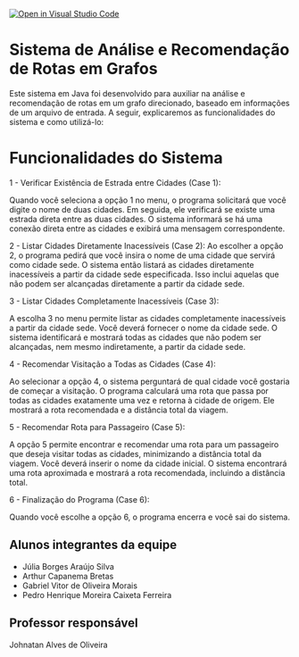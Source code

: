 [![Open in Visual Studio Code](https://classroom.github.com/assets/open-in-vscode-718a45dd9cf7e7f842a935f5ebbe5719a5e09af4491e668f4dbf3b35d5cca122.svg)](https://classroom.github.com/online_ide?assignment_repo_id=11963043&assignment_repo_type=AssignmentRepo)
# Sistema de Análise e Recomendação de Rotas em Grafos
Este sistema em Java foi desenvolvido para auxiliar na análise e recomendação de rotas em um grafo direcionado, baseado em informações de um arquivo de entrada. A seguir, explicaremos as funcionalidades do sistema e como utilizá-lo:
# Funcionalidades do Sistema 
 1 - Verificar Existência de Estrada entre Cidades (Case 1):
 
Quando você seleciona a opção 1 no menu, o programa solicitará que você digite o nome de duas cidades.
Em seguida, ele verificará se existe uma estrada direta entre as duas cidades.
O sistema informará se há uma conexão direta entre as cidades e exibirá uma mensagem correspondente.

 2 - Listar Cidades Diretamente Inacessíveis (Case 2):
Ao escolher a opção 2, o programa pedirá que você insira o nome de uma cidade que servirá como cidade sede.
O sistema então listará as cidades diretamente inacessíveis a partir da cidade sede especificada. Isso inclui aquelas que não podem ser alcançadas diretamente a partir da cidade sede.

 3 - Listar Cidades Completamente Inacessíveis (Case 3):

A escolha 3 no menu permite listar as cidades completamente inacessíveis a partir da cidade sede.
Você deverá fornecer o nome da cidade sede.
O sistema identificará e mostrará todas as cidades que não podem ser alcançadas, nem mesmo indiretamente, a partir da cidade sede.

 4 - Recomendar Visitação a Todas as Cidades (Case 4):

Ao selecionar a opção 4, o sistema perguntará de qual cidade você gostaria de começar a visitação.
O programa calculará uma rota que passa por todas as cidades exatamente uma vez e retorna à cidade de origem.
Ele mostrará a rota recomendada e a distância total da viagem.

5 - Recomendar Rota para Passageiro (Case 5):

A opção 5 permite encontrar e recomendar uma rota para um passageiro que deseja visitar todas as cidades, minimizando a distância total da viagem.
Você deverá inserir o nome da cidade inicial.
O sistema encontrará uma rota aproximada e mostrará a rota recomendada, incluindo a distância total.

 6 - Finalização do Programa (Case 6):

Quando você escolhe a opção 6, o programa encerra e você sai do sistema.

## Alunos integrantes da equipe

* Júlia Borges Araújo Silva 
* Arthur Capanema Bretas 
* Gabriel Vitor de Oliveira Morais
* Pedro Henrique Moreira Caixeta Ferreira

## Professor responsável

Johnatan Alves de Oliveira
